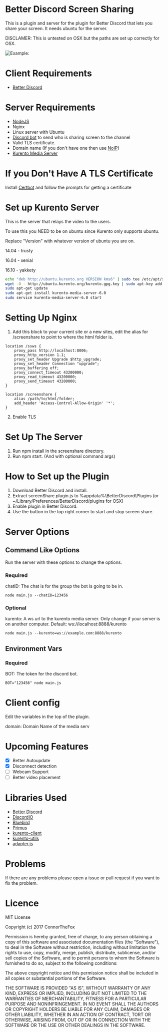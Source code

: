 # Better Discord Screen Sharing

This is a plugin and server for the plugin for Better Discord that lets you share your screen. It needs ubuntu for the server.

DISCLAMER: This is untested on OSX but the paths are set up correctly for OSX.

![Example:](https://s16.postimg.org/jp7ptckj9/Picture.png)

# Client Requirements

* [Better Discord](https://github.com/Jiiks/BetterDiscordApp)

# Server Requirements

* [NodeJS](https://nodejs.org/en/download/)
* Nginx
* Linux server with Ubuntu
* [Discord bot](https://discordapp.com/developers/applications/) to send who is sharing screen to the channel
* Valid TLS certificate.
* Domain name (If you don't have one then use [NoIP](https://www.noip.com/))
* [Kurento Media Server](https://doc-kurento.readthedocs.io/en/stable/what_is_kurento.html)

# If you Don't Have A TLS Certificate

Install [Certbot](https://certbot.eff.org/#ubuntuxenial-nginx) and follow the prompts for getting a certificate

# Set up Kurento Server

This is the server that relays the video to the users.

To use this you NEED to be on ubuntu since Kurento only supports ubuntu.

Replace "Version" with whatever version of ubuntu you are on.

14.04 - trusty

16.04 - xenial

16.10 - yakkety

```bash
echo "deb http://ubuntu.kurento.org VERSION kms6" | sudo tee /etc/apt/sources.list.d/kurento.list
wget -O - http://ubuntu.kurento.org/kurento.gpg.key | sudo apt-key add -
sudo apt-get update
sudo apt-get install kurento-media-server-6.0
sudo service kurento-media-server-6.0 start
```

# Setting Up Nginx

1. Add this block to your current site or a new sites, edit the alias for /screenshare to point to where the html folder is.

```Nginx
location /ssws {
    proxy_pass http://localhost:8006;
    proxy_http_version 1.1;
    proxy_set_header Upgrade $http_upgrade;
    proxy_set_header Connection "upgrade";
    proxy_buffering off;
    proxy_connect_timeout 43200000;
    proxy_read_timeout 43200000;
    proxy_send_timeout 43200000;
}

location /screenshare {
    alias /path/to/html/folder;
    add_header 'Access-Control-Allow-Origin' '*';
}
```

2. Enable TLS

# Set Up The Server

1. Run npm install in the screenshare directory.
2. Run npm start. (And with optional command args)

# How to Set up the Plugin

1. Download Better Discord and install.
2. Extract screenShare.plugin.js to %appdata%\BetterDiscord\Plugins (or ~/Library/Preferences/BetterDiscord/plugins for OSX)
3. Enable plugin in Better Discord.
4. Use the button in the top right corner to start and stop screen share.

# Server Options

## Command Like Options

Run the server with these options to change the options.

### Required

chatID: The chat is for the group the bot is going to be in.

```node
node main.js --chatID=123456
```


### Optional

kurento: A ws url to the kurento media server. Only change if your server is on another computer. Default: ws://localhost:8888/kurento
```node
node main.js --kurento=ws://example.com:8888/kurento
```

## Environment Vars

### Required

BOT: The token for the discord bot.

```node
BOT="123456" node main.js
```

# Client config

Edit the variables in the top of the plugin.

domain: Domain Name of the media serv

# Upcoming Features

- [x] Better Autoupdate
- [x] Disconnect detection
- [ ] Webcam Support
- [ ] Better video placement

# Libraries Used

* [Better Discord](https://github.com/Jiiks/BetterDiscordApp)
* [DiscordIO](https://github.com/izy521/discord.io)
* [Bluebird](https://github.com/petkaantonov/bluebird)
* [Primus](https://github.com/primus/primus)
* [kurento-client](https://github.com/Kurento/kurento-client-js)
* [kurento-utils](kurento-client)
* [adapter.js](https://github.com/webrtc/adapter)

# Problems

If there are any problems please open a issue or pull request if you want to fix the problem.

# Licence

MIT License

Copyright (c) 2017 ConnorTheFox

Permission is hereby granted, free of charge, to any person obtaining a copy of this software and associated documentation files (the "Software"), to deal in the Software without restriction, including without limitation the rights to use, copy, modify, merge, publish, distribute, sublicense, and/or sell copies of the Software, and to permit persons to whom the Software is furnished to do so, subject to the following conditions:

The above copyright notice and this permission notice shall be included in all copies or substantial portions of the Software.

THE SOFTWARE IS PROVIDED "AS IS", WITHOUT WARRANTY OF ANY KIND, EXPRESS OR IMPLIED, INCLUDING BUT NOT LIMITED TO THE WARRANTIES OF MERCHANTABILITY, FITNESS FOR A PARTICULAR PURPOSE AND NONINFRINGEMENT. IN NO EVENT SHALL THE AUTHORS OR COPYRIGHT HOLDERS BE LIABLE FOR ANY CLAIM, DAMAGES OR OTHER LIABILITY, WHETHER IN AN ACTION OF CONTRACT, TORT OR OTHERWISE, ARISING FROM, OUT OF OR IN CONNECTION WITH THE SOFTWARE OR THE USE OR OTHER DEALINGS IN THE SOFTWARE.
